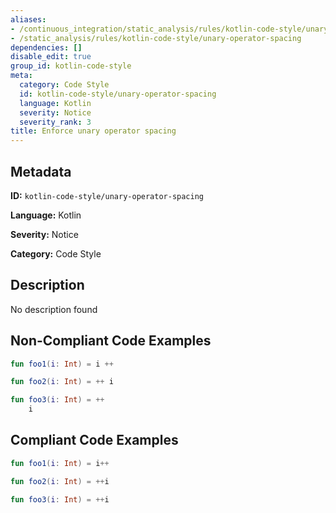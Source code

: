```yaml
---
aliases:
- /continuous_integration/static_analysis/rules/kotlin-code-style/unary-operator-spacing
- /static_analysis/rules/kotlin-code-style/unary-operator-spacing
dependencies: []
disable_edit: true
group_id: kotlin-code-style
meta:
  category: Code Style
  id: kotlin-code-style/unary-operator-spacing
  language: Kotlin
  severity: Notice
  severity_rank: 3
title: Enforce unary operator spacing
---
```

<!--  SOURCED FROM https://github.com/DataDog/datadog-static-analyzer-rule-docs -->


## Metadata
**ID:** `kotlin-code-style/unary-operator-spacing`

**Language:** Kotlin

**Severity:** Notice

**Category:** Code Style

## Description
No description found

## Non-Compliant Code Examples
```kotlin
fun foo1(i: Int) = i ++

fun foo2(i: Int) = ++ i

fun foo3(i: Int) = ++
    i
```

## Compliant Code Examples
```kotlin
fun foo1(i: Int) = i++

fun foo2(i: Int) = ++i

fun foo3(i: Int) = ++i
```
